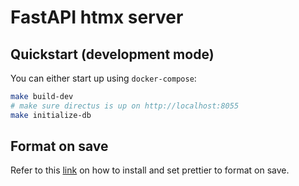 # FastAPI htmx server

## Quickstart (development mode)

You can either start up using `docker-compose`:

```sh
make build-dev
# make sure directus is up on http://localhost:8055
make initialize-db
```

## Format on save

Refer to this [link](https://www.digitalocean.com/community/tutorials/how-to-format-code-with-prettier-in-visual-studio-code) on how to install and set prettier to format on save.
